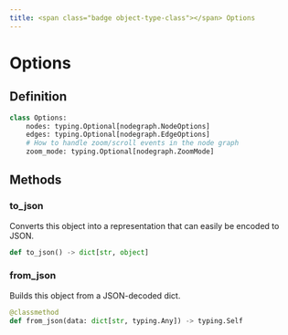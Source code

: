 ```yaml
---
title: <span class="badge object-type-class"></span> Options
---
```

# <span class="badge object-type-class"></span> Options

## Definition

```python
class Options:
    nodes: typing.Optional[nodegraph.NodeOptions]
    edges: typing.Optional[nodegraph.EdgeOptions]
    # How to handle zoom/scroll events in the node graph
    zoom_mode: typing.Optional[nodegraph.ZoomMode]
```
## Methods

### <span class="badge object-method"></span> to_json

Converts this object into a representation that can easily be encoded to JSON.

```python
def to_json() -> dict[str, object]
```

### <span class="badge object-method"></span> from_json

Builds this object from a JSON-decoded dict.

```python
@classmethod
def from_json(data: dict[str, typing.Any]) -> typing.Self
```

